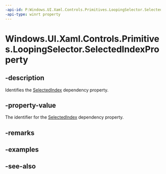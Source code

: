 ```yaml
---
-api-id: P:Windows.UI.Xaml.Controls.Primitives.LoopingSelector.SelectedIndexProperty
-api-type: winrt property
---
```


<!-- Property syntax
public Windows.UI.Xaml.DependencyProperty SelectedIndexProperty { get; }
-->

# Windows.UI.Xaml.Controls.Primitives.LoopingSelector.SelectedIndexProperty

## -description
Identifies the [SelectedIndex](loopingselector_selectedindex.md) dependency property.



## -property-value
The identifier for the [SelectedIndex](loopingselector_selectedindex.md) dependency property.

## -remarks

## -examples

## -see-also
